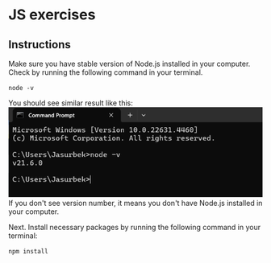 # JS exercises

## Instructions
Make sure you have stable version of Node.js installed in your computer.
Check by running the following command in your terminal.
```shell
node -v
```
You should see similar result like this:
![img.png](img.png)
If you don't see version number, it means you don't have Node.js installed in your computer.

Next. Install necessary packages by running the following command in your terminal:
```shell
npm install
```